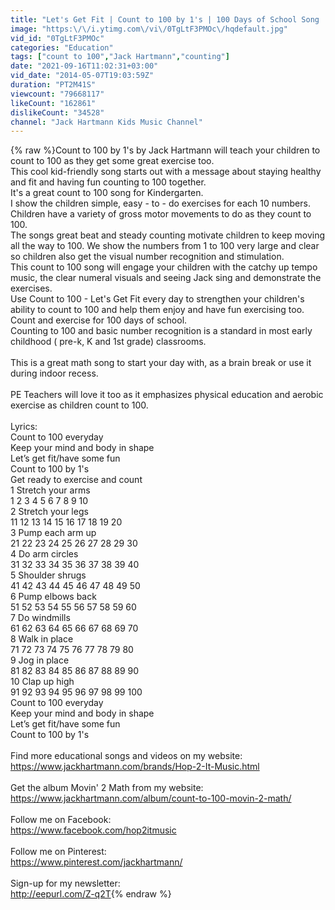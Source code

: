 ```yaml
---
title: "Let's Get Fit | Count to 100 by 1's | 100 Days of School Song | Counting to 100 | Jack Hartmann"
image: "https:\/\/i.ytimg.com\/vi\/0TgLtF3PMOc\/hqdefault.jpg"
vid_id: "0TgLtF3PMOc"
categories: "Education"
tags: ["count to 100","Jack Hartmann","counting"]
date: "2021-09-16T11:02:31+03:00"
vid_date: "2014-05-07T19:03:59Z"
duration: "PT2M41S"
viewcount: "79668117"
likeCount: "162861"
dislikeCount: "34528"
channel: "Jack Hartmann Kids Music Channel"
---
```

{% raw %}Count to 100 by 1's by Jack Hartmann will teach your children to count to 100 as they get some great exercise too.<br />This cool kid-friendly song starts out with a message about staying healthy and fit and having fun counting to 100 together.<br />It's a great count to 100 song for Kindergarten.<br />I show the children simple, easy - to - do exercises for each 10 numbers. Children have a variety of gross motor movements to do as they count to 100. <br />    The songs great beat and steady counting motivate children to keep moving all the way to 100. We show the numbers  from 1 to 100 very large and clear so children also get the visual number recognition and stimulation. <br />    This count to 100 song will engage your children with the catchy up tempo music, the clear numeral visuals and seeing Jack sing and demonstrate the exercises.<br />     Use Count to 100 - Let's Get Fit every day to strengthen your children's ability to count to 100 and help them enjoy and have fun exercising  too.  Count and exercise for 100 days of school.<br />     Counting to 100 and basic number recognition is a standard in most early childhood ( pre-k, K and 1st grade)  classrooms.<br /><br />This is a great math song to start your day with, as a brain break or use it during indoor recess. <br /><br />PE Teachers will love it too as it emphasizes physical education and aerobic exercise as children count to 100.<br /><br />Lyrics:<br />Count to 100 everyday<br />Keep your mind and body in shape<br />Let’s get fit/have some fun<br />Count to 100 by 1's<br />Get ready to exercise and count<br />1 Stretch your arms<br />1 2 3 4 5 6 7 8 9 10<br />2 Stretch your legs<br />11 12 13 14 15 16 17 18 19 20<br />3 Pump each arm up<br />21 22 23 24 25 26 27 28 29 30<br />4 Do arm circles<br />31 32 33 34 35 36 37 38 39 40<br />5 Shoulder shrugs<br />41 42 43 44 45 46 47 48 49 50<br />6 Pump elbows back<br />51 52 53 54 55 56 57 58 59 60<br />7 Do windmills<br />61 62 63 64 65 66 67 68 69 70<br />8 Walk in place<br />71 72 73 74 75 76 77 78 79 80<br />9 Jog in place<br />81 82 83 84 85 86 87 88 89 90<br />10 Clap up high<br />91 92 93 94 95 96 97 98 99 100<br />Count to 100 everyday<br />Keep your mind and body in shape<br />Let’s get fit/have some fun<br />Count to 100 by 1's<br /><br />Find more educational songs and videos on my website:<br /><a rel="nofollow" target="blank" href="https://www.jackhartmann.com/brands/Hop-2-It-Music.html">https://www.jackhartmann.com/brands/Hop-2-It-Music.html</a><br /><br />Get the album Movin' 2 Math from my website:<br /><a rel="nofollow" target="blank" href="https://www.jackhartmann.com/album/count-to-100-movin-2-math/">https://www.jackhartmann.com/album/count-to-100-movin-2-math/</a><br /><br />Follow me on Facebook:<br /><a rel="nofollow" target="blank" href="https://www.facebook.com/hop2itmusic">https://www.facebook.com/hop2itmusic</a><br /><br />Follow me on Pinterest:<br /><a rel="nofollow" target="blank" href="https://www.pinterest.com/jackhartmann/">https://www.pinterest.com/jackhartmann/</a><br /><br />Sign-up for my newsletter:<br /><a rel="nofollow" target="blank" href="http://eepurl.com/Z-q2T">http://eepurl.com/Z-q2T</a>{% endraw %}

